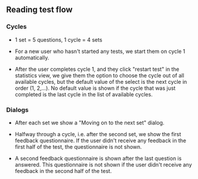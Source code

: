 ## Reading test flow

### Cycles

- 1 set = 5 questions, 1 cycle = 4 sets

- For a new user who hasn't started any tests, we start them on cycle 1 automatically.

- After the user completes cycle 1, and they click "restart test" in the statistics view, we give them the option to choose the cycle out of all available cycles, but the default value of the select is the next cycle in order (1, 2,...). No default value is shown if the cycle that was just completed is the last cycle in the list of available cycles.

### Dialogs

- After each set we show a "Moving on to the next set" dialog.

- Halfway through a cycle, i.e. after the second set, we show the first feedback questionnaire. If the user didn't receive any feedback in the first half of the test, the questionnaire is not shown.

- A second feedback questionnaire is shown after the last question is answered. This questionnaire is not shown if the user didn't receive any feedback in the second half of the test.
